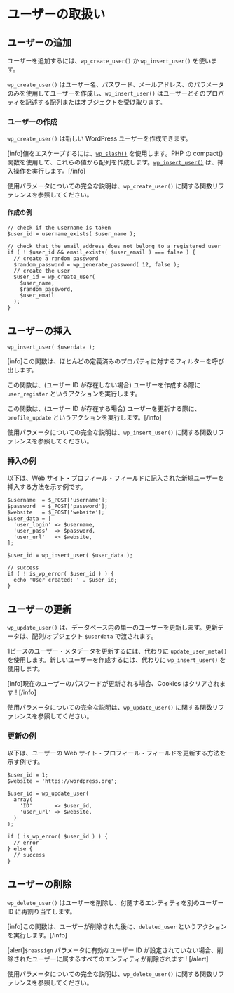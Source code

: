 <!-- 
# Working with Users
 -->
# ユーザーの取扱い

<!-- 
## Adding Users
 -->
## ユーザーの追加

<!-- 
To add a user you can use `wp_create_user()` or `wp_insert_user()`.
 -->
ユーザーを追加するには、`wp_create_user()` か `wp_insert_user()` を使います。

<!-- 
`wp_create_user()` creates a user using only the username, password and email parameters while `wp_insert_user()` accepts an array or object describing the user and its properties.
 -->
`wp_create_user()` はユーザー名、パスワード、メールアドレス、のパラメータのみを使用してユーザーを作成し、`wp_insert_user()` はユーザーとそのプロパティを記述する配列またはオブジェクトを受け取ります。

<!-- 
### Create User
 -->
### ユーザーの作成

<!-- 
`wp_create_user()` allows you to create a new WordPress user.
 -->
`wp_create_user()` は新しい WordPress ユーザーを作成できます。

<!-- 
[info]It uses [`wp_slash()`](https://developer.wordpress.org/reference/functions/wp_slash/) to escape the values. The PHP compact() function to create an array with these values. The [`wp_insert_user()`](https://developer.wordpress.org/reference/functions/wp_insert_user/) to perform the insert operation.[/info]
 -->
[info]値をエスケープするには、[`wp_slash()`](https://developer.wordpress.org/reference/functions/wp_slash/) を使用します。PHP の compact() 関数を使用して、これらの値から配列を作成します。[`wp_insert_user()`](https://developer.wordpress.org/reference/functions/wp_insert_user/) は、挿入操作を実行します。[/info]

<!-- 
Please refer to the Function Reference about `wp_create_user()` for full explanation about the used parameters.
 -->
使用パラメータについての完全な説明は、`wp_create_user()` に関する関数リファレンスを参照してください。

<!-- 
#### Example Create
 -->
#### 作成の例

```
// check if the username is taken
$user_id = username_exists( $user_name );

// check that the email address does not belong to a registered user
if ( ! $user_id && email_exists( $user_email ) === false ) {
  // create a random password
  $random_password = wp_generate_password( 12, false );
  // create the user
  $user_id = wp_create_user(
    $user_name,
    $random_password,
    $user_email
  );
}
```

<!-- 
## Insert User
 -->
## ユーザーの挿入

```
wp_insert_user( $userdata );
```

<!-- 
[info]The function calls a filter for most predefined properties.
 -->
[info]この関数は、ほとんどの定義済みのプロパティに対するフィルターを呼び出します。

<!-- 
The function performs the action `user_register` when creating a user (user ID does not exist).
 -->
この関数は、(ユーザー ID が存在しない場合) ユーザーを作成する際に `user_register` というアクションを実行します。

<!-- 
The function performs the action `profile_update` when updating the user (user ID exists).[/info]
 -->
この関数は、(ユーザー ID が存在する場合) ユーザーを更新する際に、`profile_update` というアクションを実行します。[/info]

<!-- 
Please refer to the Function Reference about `wp_insert_user()` for full explanation about the used parameters.
 -->
使用パラメータについての完全な説明は、`wp_insert_user()` に関する関数リファレンスを参照してください。

<!-- 
### Example Insert
 -->
### 挿入の例

<!-- 
Below is an example showing how to insert a new user with the website profile field filled in.
 -->
以下は、Web サイト・プロフィール・フィールドに記入された新規ユーザーを挿入する方法を示す例です。

```
$username  = $_POST['username'];
$password  = $_POST['password'];
$website   = $_POST['website'];
$user_data = [
  'user_login' => $username,
  'user_pass'  => $password,
  'user_url'   => $website,
];

$user_id = wp_insert_user( $user_data );

// success
if ( ! is_wp_error( $user_id ) ) {
  echo 'User created: ' . $user_id;
}
```

<!-- 
## Updating Users
 -->
## ユーザーの更新

<!-- 
`wp_update_user()` Updates a single user in the database. The update data is passed along in the `$userdata` array/object.
 -->
`wp_update_user()` は、データベース内の単一のユーザーを更新します。更新データは、配列/オブジェクト `$userdata` で渡されます。

<!-- 
To update a single piece of user meta data, use `update_user_meta()` instead. To create a new user, use `wp_insert_user()` instead.
 -->
1ピースのユーザー・メタデータを更新するには、代わりに `update_user_meta()` を使用します。新しいユーザーを作成するには、代わりに `wp_insert_user()` を使用します。

<!-- 
[info]If current user's password is being updated, then the cookies will be cleared![/info]
 -->
[info]現在のユーザーのパスワードが更新される場合、Cookies はクリアされます ! [/info]

<!-- 
Please refer to the Function Reference about `wp_update_user()` for full explanation about the used parameters.
 -->
使用パラメータについての完全な説明は、`wp_update_user()` に関する関数リファレンスを参照してください。

<!-- 
### Example Update
 -->
### 更新の例

<!-- 
Below is an example showing how to update a user's website profile field.
 -->
以下は、ユーザーの Web サイト・プロフィール・フィールドを更新する方法を示す例です。

```
$user_id = 1;
$website = 'https://wordpress.org';

$user_id = wp_update_user(
  array(
    'ID'       => $user_id,
    'user_url' => $website,
  )
);

if ( is_wp_error( $user_id ) ) {
  // error
} else {
  // success
}
```

<!-- 
## Deleting Users
 -->
## ユーザーの削除

<!-- 
`wp_delete_user()` deletes the user and optionally reassign associated entities to another user ID.
 -->
`wp_delete_user()` はユーザーを削除し、付随するエンティティを別のユーザー ID に再割り当てします。

<!-- 
[info]The function performs the action `deleted_user` after the user have been deleted.[/info]
 -->
[info]この関数は、ユーザーが削除された後に、`deleted_user` というアクションを実行します。[/info]

<!-- 
[alert]If the `$reassign` parameter is not set to a valid user ID, then all entities belonging to the deleted user will be deleted![/alert]
 -->
[alert]`$reassign` パラメータに有効なユーザー ID が設定されていない場合、削除されたユーザーに属するすべてのエンティティが削除されます ! [/alert]

<!-- 
Please refer to the Function Reference about `wp_delete_user()` for full explanation about the used parameters.
 -->
使用パラメータについての完全な説明は、`wp_delete_user()` に関する関数リファレンスを参照してください。
